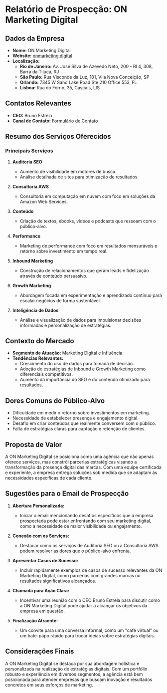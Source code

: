 # Relatório de Prospecção: ON Marketing Digital

## Dados da Empresa
- **Nome:** ON Marketing Digital
- **Website:** [onmarketing.digital](http://www.onmarketing.digital)
- **Localização:**
  - **Rio de Janeiro:** Av. José Silva de Azevedo Neto, 200 - Bl 4, 308, Barra da Tijuca, RJ
  - **São Paulo:** Rua Visconde da Luz, 101, Vila Nova Conceição, SP
  - **Orlando:** 7345 W Sand Lake Road Ste 210 Office 553, FL
  - **Lisboa:** Rua do Forno, 35, Cascais, LIS

## Contatos Relevantes
- **CEO:** Bruno Estrela
- **Canal de Contato:** [Formulário de Contato](http://www.onmarketing.digital/contato/)

## Resumo dos Serviços Oferecidos
### Principais Serviços
1. **Auditoria SEO**
   - Aumento de visibilidade em motores de busca.
   - Análise detalhada de sites para otimização de resultados.

2. **Consultoria AWS**
   - Consultoria em computação em nuvem com foco em soluções da Amazon Web Services.

3. **Conteúdo**
   - Criação de textos, ebooks, vídeos e podcasts que ressoam com o público-alvo.

4. **Performance**
   - Marketing de performance com foco em resultados mensuráveis e retorno sobre investimento em tempo real.

5. **Inbound Marketing**
   - Construção de relacionamentos que geram leads e fidelização através de conteúdo persuasivo.

6. **Growth Marketing**
   - Abordagem focada em experimentação e aprendizado contínuo para escalar negócios de forma sustentável.

7. **Inteligência de Dados**
   - Análise e visualização de dados para impulsionar decisões informadas e personalização de estratégias.

## Contexto do Mercado
- **Segmento de Atuação:** Marketing Digital e Influência
- **Tendências Relevantes:**
  - Crescimento do uso de dados para tomada de decisão.
  - Adoção de estratégias de Inbound e Growth Marketing como diferenciais competitivos.
  - Aumento da importância do SEO e do conteúdo otimizado para resultados.

## Dores Comuns do Público-Alvo
- Dificuldade em medir o retorno sobre investimentos em marketing.
- Necessidade de estabelecer presença e engajamento digital.
- Desafio em criar conteúdos que realmente conversem com o público.
- Falta de estratégias claras para captação e retenção de clientes.

## Proposta de Valor
A ON Marketing Digital se posiciona como uma agência que não apenas oferece serviços, mas constrói parcerias estratégicas visando a transformação da presença digital das marcas. Com uma equipe certificada e experiente, a empresa entrega soluções sob medida que se adaptam às necessidades específicas de cada cliente.

## Sugestões para o Email de Prospecção
1. **Abertura Personalizada:**
   - Iniciar o email mencionando desafios específicos que a empresa prospectada pode estar enfrentando com seu marketing digital, como a necessidade de maior visibilidade ou engajamento.

2. **Conexão com os Serviços:**
   - Destacar como os serviços de Auditoria SEO ou a Consultoria AWS podem resolver as dores que o público-alvo enfrenta.

3. **Apresentar Casos de Sucesso:**
   - Incluir rapidamente exemplos de casos de sucesso relevantes da ON Marketing Digital, como parcerias com grandes marcas ou resultados significativos alcançados.

4. **Chamada para Ação Clara:**
   - Incentivar uma reunião com o CEO Bruno Estrela para discutir como a ON Marketing Digital pode ajudar a alcançar os objetivos da empresa em questão.

5. **Finalização Atraente:**
   - Um convite para uma conversa informal, como um "café virtual" ou um bate-papo rápido para trocar ideias sobre estratégias digitais.

## Considerações Finais
A ON Marketing Digital se destaca por sua abordagem holística e personalizada na realização de estratégias digitais. Com um portfólio robusto e experiência em diversos segmentos, a agência está bem posicionada para atender empresas que buscam inovação e resultados concretos em seus esforços de marketing.